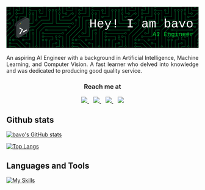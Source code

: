 <p align="center">
    <img src="./bavo-header.png" alt="bavo header">
</p>

<p align="justify">
  An aspiring AI Engineer with a background in Artificial Intelligence, Machine Learning, and Computer Vision. A fast learner who delved into knowledge and was dedicated to producing good quality service.
</p>

<h3 align="center" > Reach me at </h3>

<div align="center">
  <a href="mailto:bavo.imp@gmail.com">
    <img src="https://img.shields.io/badge/Gmail-D14836?style=for-the-badge&logo=gmail&logoColor=white">
  </a>
    &nbsp;&nbsp;
  <a href="https://www.linkedin.com/in/bavo-imp/">
    <img src="https://img.shields.io/badge/LinkedIn-0077B5?style=for-the-badge&logo=linkedin&logoColor=white">
  </a>  
    &nbsp;&nbsp;
  <a href="https://scholar.google.com.vn/citations?user=nrv3C7UAAAAJ&hl=vi">
    <img src="https://img.shields.io/badge/Google%20Scholar-4285F4?style=for-the-badge&logo=google-scholar&logoColor=white">
  </a>
    &nbsp;&nbsp;
  <a href="https://github.com/bavo96">
    <img src="https://img.shields.io/badge/GitHub-100000?style=for-the-badge&logo=github&logoColor=white">
  </a>
</div>

## Github stats

[![bavo's GitHub stats](https://github-readme-stats.vercel.app/api?username=bavo96&theme=gruvbox&show_icons=true&include_all_commits=true&hide=contribs)](https://github.com/anuraghazra/github-readme-stats)

[![Top Langs](https://github-readme-stats.vercel.app/api/top-langs/?username=bavo96&layout=pie&theme=gruvbox)](https://github.com/anuraghazra/github-readme-stats)

## Languages and Tools

[![My Skills](https://skillicons.dev/icons?i=python,c,cpp,aws,azure,flask,git,grafana,ai,kubernetes,linux,lua,mongodb,mysql,neovim,pytorch,tensorflow,vim)](https://skillicons.dev)



